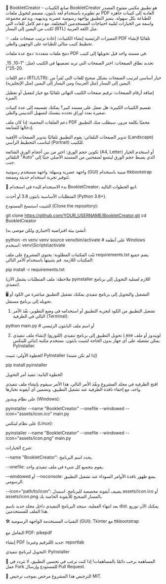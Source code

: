 📖 BookletCreator - صانع الكتيبات
BookletCreator هو تطبيق مكتبي مفتوح المصدر تم تطويره باستخدام لغة بايثون، مصمم لتحويل ملفات PDF العادية إلى كتيبات جاهزة للطباعة بكل سهولة. يتميز التطبيق بواجهة رسومية عصرية وبديهية، ويدعم مجموعة واسعة من الخيارات لتلبية احتياجات المستخدمين المختلفة، مع دعم كامل للغات التي تُكتب من اليمين إلى اليسار (RTL) مثل اللغة العربية.

✨ المميزات الرئيسية
إنشاء الكتيبات: إعادة ترتيب صفحات ملف PDF تلقائيًا لإنشاء تخطيط كتيب مثالي للطباعة على الوجهين والطي.

دمج ملفات متعددة: دمج عدة ملفات PDF في مستند واحد قبل تحويلها إلى كتيب.

تحديد نطاق الصفحات: اختر الصفحات التي تريد تضمينها في الكتيب (مثل: "1-10, 15, 20-25").

دعم اللغات (RTL/LTR): خيار أساسي لترتيب الصفحات بشكل صحيح للغات التي تُقرأ من اليمين إلى اليسار (مثل العربية) ومن اليسار إلى اليمين (مثل الإنجليزية).

إضافة أرقام الصفحات: ترقيم صفحات الكتيب النهائي تلقائيًا مع خيار لتفعيل أو تعطيل الميزة.

تقسيم الكتيبات الكبيرة: هل تعمل على مستند كبير؟ يمكنك تقسيمه إلى عدة كتيبات صغيرة بعدد أوراق تحدده بنفسك لتسهيل التدبيس والطي.

دعم الملفات المحمية: إذا كان ملف PDF محميًا بكلمة مرور، سيطلب منك التطبيق إدخالها للمتابعة.

تدوير الصفحات التلقائي: يقوم التطبيق تلقائيًا بتدوير الصفحات الأفقية (Landscape) لتناسب التخطيط الرأسي (Portrait) للكتيب.

تكوين حجم الورق: اختر من بين أحجام الورق الشائعة (A4, Letter) أو استخدم الخيار التلقائي "Auto" الذي يضبط حجم الورق ليتسع لصفحتين من المستند الأصلي جنبًا إلى جنب.

واجهة عصرية وسهلة: واجهة مستخدم رسومية (GUI) مبنية باستخدام ttkbootstrap لتوفير تجربة استخدام حديثة وممتعة.

🚀 بدء الاستخدام
للبدء في استخدام BookletCreator، اتبع الخطوات التالية.

المتطلبات الأساسية
بايثون 3.8 أو أحدث (Python 3.8+).

التثبيت
استنسخ المستودع (Clone the repository):

git clone https://github.com/YOUR_USERNAME/BookletCreator.git
cd BookletCreator

أنشئ بيئة افتراضية (اختياري ولكن موصى به):

python -m venv venv
source venv/bin/activate  # على أنظمة Windows استخدم: venv\Scripts\activate

ثبّت المكتبات المطلوبة:
يحتوي المشروع على ملف requirements.txt يضم جميع المكتبات اللازمة. قم بتثبيتها باستخدام الأمر التالي:

pip install -r requirements.txt

(ملاحظة: ملف المتطلبات يشمل الآن pyinstaller اللازم لعملية التحويل إلى برنامج تنفيذي).

🖥️ التشغيل والتحويل إلى برنامج تنفيذي
يمكنك تشغيل التطبيق مباشرة من الكود أو تحويله إلى برنامج مستقل.

1. تشغيل التطبيق من الكود
لتجربة التطبيق أو استخدامه في وضع التطوير، نفّذ الأمر التالي في الطرفية (Terminal):

python main.py  # أو اسم ملف البايثون الرئيسي

2. تحويل التطبيق إلى برنامج تنفيذي (للتوزيع)
لإنشاء ملف تنفيذي (.exe لويندوز أو ملف ثنائي للينكس) يمكن تشغيله على أي جهاز بدون الحاجة لتثبيت بايثون، نستخدم مكتبة PyInstaller.

الخطوة الأولى: تثبيت PyInstaller (إذا لم تكن مثبتة)

pip install pyinstaller

الخطوة الثانية: تنفيذ أمر التحويل

افتح الطرفية في مجلد المشروع ونفّذ الأمر التالي. هذا الأمر سيقوم بإنشاء ملف تنفيذي واحد، مع إخفاء نافذة الطرفية عند تشغيل التطبيق، وتضمين أي أيقونة تختارها.

على نظام ويندوز (Windows):

pyinstaller --name "BookletCreator" --onefile --windowed --icon="assets/icon.ico" main.py

على نظام لينكس (Linux):

pyinstaller --name "BookletCreator" --onefile --windowed --icon="assets/icon.png" main.py

شرح الخيارات:

--name "BookletCreator": يحدد اسم البرنامج.

--onefile: يقوم بتجميع كل شيء في ملف تنفيذي واحد.

--windowed أو --noconsole: يمنع ظهور نافذة الأوامر السوداء عند تشغيل التطبيق الرسومي.

--icon="path/to/icon": يضيف أيقونة مخصصة للبرنامج. استبدل assets/icon.ico أو assets/icon.png بالمسار الصحيح للأيقونة الخاصة بك.

بعد انتهاء العملية، ستجد البرنامج التنفيذي داخل مجلد جديد باسم dist. يمكنك الآن توزيع هذا الملف للمستخدمين.

🛠️ التقنيات المستخدمة
الواجهة الرسومية (GUI): Tkinter مع ttkbootstrap

التعامل مع PDF: pikepdf

إنشاء PDF جديد (للترقيم وغيره): reportlab

التحويل لبرنامج تنفيذي: PyInstaller

🤝 المساهمة
نرحب دائمًا بالمساهمات! إذا كنت ترغب في تحسين التطبيق، لا تتردد في عمل Fork للمستودع وإرسال Pull Request.

📜 الترخيص
هذا المشروع مرخص بموجب ترخيص MIT.
